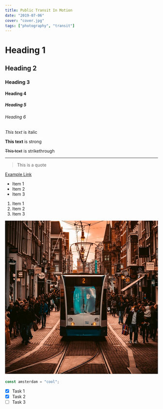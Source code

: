```yaml
---
title: Public Transit In Motion
date: "2019-07-06"
cover: "cover.jpg"
tags: ["photography", "transit"]
---
```


<!-- Headings -->
# Heading 1
## Heading 2
### Heading 3
#### Heading 4
##### Heading 5
###### Heading 6

<!-- Italics -->
*This text* is italic

<!-- Strong -->
**This text** is strong


<!-- Strikethrough -->
~~This text~~ is strikethrough

<!-- Horizontal Rule -->

---

<!-- Blockquote -->
> This is a quote

<!-- Links -->
[Example Link](https://www.google.com)

<!-- UL -->
* Item 1
* Item 2
* Item 3

<!-- OL -->
1. Item 1
1. Item 2
1. Item 3

<!-- Images -->
![test-image](cover.jpg)

<!-- Code -->

```javascript
const amsterdam = "cool";
```

<!-- Task List -->
* [x] Task 1
* [x] Task 2
* [ ] Task 3
